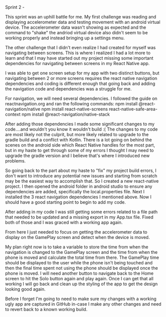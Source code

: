 Sprint 2 - 

This sprint was an uphill battle for me. My first challenge was reading and displaying accelerometer data and testing movement with an android virtual device. The accelerometer data wasn't showing as expected and the command to "shake" the andriod virtual device also didn't seem to be working properly and instead bringing up a settings menu.

The other challenge that I didn't even realize I had created for myself was navigating between screens. This is where I realized I had a lot more to learn and that I may have started out my project missing some important dependencies for navigating between screens in my React Native app. 

I was able to get one screen setup for my app with two distinct buttons, but navigating between 2 or more screens requires the react native navigation dependencies and coding is different enough that going back and adding the navigation code and dependencies was a struggle for me. 

For navigation, we will need several dependencies. I followed the guide on reactnavigation.org and ran the following commands:
	npm install @react-navigation/native
	npm install react-native-screens react-native-safe-area-context
	npm install @react-navigation/native-stack

After adding those dependencies I made some significant changes to my code....and wouldn't you know it wouldn't build :(
The changes to my code are most likely not the culprit, but more likely related to upgrade to the gradle build and a conflict with Kotlin. There is a lot going on behind the scenes on the android side which React Native handles for the most part, but in my haste to get through some of my errors I thought I may need to upgrade the gradle version and I believe that's where I introduced new problems. 

So going back to the part about my haste to "fix" my project build errors, I don't want to introduce any potential new issues and starting from scratch may be the easiest way to accomplish that. So I created a new react-native project. I then opened the android folder in android studio to ensure any dependencies are added, specifically the local.properties file. Next I installed the 3 react navigation dependencies I mentioned above. Now I should have a good starting point to begin to add my code.

After adding in my code I was still getting some errors related to a file path that needed to be updated and a missing export in my App.tsx file. Fixed both of those and I was graced with a working app again. 

From here I just needed to focus on getting the accelerometer data to display on the GamePlay screen and detect when the device is moved. 

My plan right now is to take a variable to store the time from when the navigation is changed to the GamePlay screen and the time from when the phone is moved and calculate the total time from there. The GamePlay time should be displayed to the user while the phone isn't being touched and then the final time spent not using the phone should be displayed once the phone is moved. I will need another button to navigate back to the Home screen to hit the Solo button again and play again. Once I can get that all working I will go back and clean up the styling of the app to get the design looking good again.

Before I forget I'm going to need to make sure my changes with a working ugly app are captured in GitHub in-case I make any other changes and need to revert back to a known working build. 